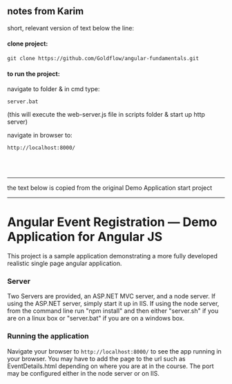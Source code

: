 ## notes from Karim ##

short, relevant version of text below the line:

#### clone project: ####

	git clone https://github.com/Goldflow/angular-fundamentals.git

#### to run the project: ####

 navigate to folder & in cmd type:

	server.bat

(this will execute the web-server.js file in scripts folder & start up http server)

navigate in browser to:

	http://localhost:8000/
<br/>
<br/>
<hr/>
the text below is copied from the original Demo Application start project
<hr/>


# Angular Event Registration — Demo Application for Angular JS




This project is a sample application demonstrating a more fully developed realistic single page
angular application.


### Server

Two Servers are provided, an ASP.NET MVC server, and a node server. If using the ASP.NET server, simply start it up in IIS. If using the node server, from the command line run "npm install" and then either "server.sh" if you are on a linux box or "server.bat" if you are on a windows box.

### Running the application

Navigate your browser to `http://localhost:8000/` to see the app running in your browser. You may have to add the page to the url such as EventDetails.html depending on where you are at in the course. The port may be configured either in the node server or on IIS.


